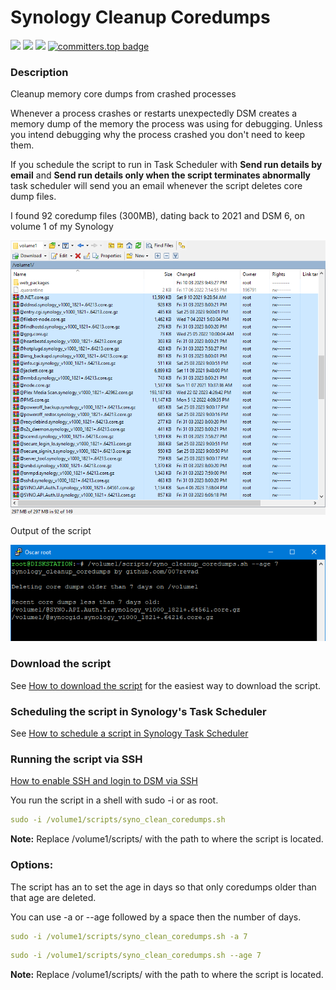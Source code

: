 # Synology Cleanup Coredumps

<a href="https://github.com/007revad/Synology_Cleanup_Coredumps/releases"><img src="https://img.shields.io/github/release/007revad/Synology_Cleanup_Coredumps.svg"></a>
<a href="https://hits.seeyoufarm.com"><img src="https://hits.seeyoufarm.com/api/count/incr/badge.svg?url=https%3A%2F%2Fgithub.com%2F007revad%2FSynology_Cleanup_Coredumps&count_bg=%2379C83D&title_bg=%23555555&icon=&icon_color=%23E7E7E7&title=views&edge_flat=false"/></a>
[![](https://img.shields.io/static/v1?label=Sponsor&message=%E2%9D%A4&logo=GitHub&color=%23fe8e86)](https://github.com/sponsors/007revad)
[![committers.top badge](https://user-badge.committers.top/australia/007revad.svg)](https://user-badge.committers.top/australia/007revad)

### Description

Cleanup memory core dumps from crashed processes

Whenever a process crashes or restarts unexpectedly DSM creates a memory dump of the memory the process was using for debugging. Unless you intend debugging why the process crashed you don't need to keep them. 

If you schedule the script to run in Task Scheduler with **Send run details by email** and **Send run details only when the script terminates abnormally** task scheduler will send you an email whenever the script deletes core dump files.

<p align="left">I found 92 coredump files (300MB), dating back to 2021 and DSM 6, on volume 1 of my Synology</p>
<p align="left"><img src="/images/syno_cleanup_coredumps.png"></p>

<p align="left">Output of the script</p>
<p align="left"><img src="/images/Image-1.png"></p>

### Download the script

See <a href=images/how_to_download_generic.png/>How to download the script</a> for the easiest way to download the script.

### Scheduling the script in Synology's Task Scheduler

See <a href=how_to_schedule.md/>How to schedule a script in Synology Task Scheduler</a>

### Running the script via SSH

[How to enable SSH and login to DSM via SSH](https://kb.synology.com/en-global/DSM/tutorial/How_to_login_to_DSM_with_root_permission_via_SSH_Telnet)

You run the script in a shell with sudo -i or as root.

```YAML
sudo -i /volume1/scripts/syno_clean_coredumps.sh
```

**Note:** Replace /volume1/scripts/ with the path to where the script is located.

### Options:

The script has an to set the age in days so that only coredumps older than that age are deleted. 

You can use -a or --age followed by a space then the number of days.
```YAML
sudo -i /volume1/scripts/syno_clean_coredumps.sh -a 7
```

```YAML
sudo -i /volume1/scripts/syno_clean_coredumps.sh --age 7
```

**Note:** Replace /volume1/scripts/ with the path to where the script is located.
